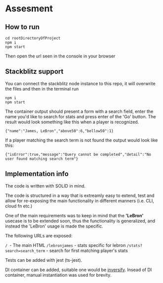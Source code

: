 # Assesment

## How to run

```
cd rootDirectoryOfProject
npm i
npm start
```
Then open the url seen in the console in your browser 

## Stackblitz support
You can connect the stackblitz node instance to this repo, it will overwrite the files and then in the terminal run

```
npm i
npm start
```
The container output should present a form with a search field, enter the name you'd like to search for stats and press enter of the 'Go' button. The result would look something like this when a player is recognized.

```
{"name":"James, LeBron","above50":6,"bellow50":1}
```

If a player matching the search term is not found the output would look like this:

```
{"isError":true,"message":"Query cannot be completed","detail":"No user found matching search term"}
```

## Implementation info

The code is written with SOLID in mind.

Тhe code is structured in a way that is extreamly easy to extend, test and allow for 
re-exposing the main functionality in different manners (i.e. CLI, cloud fn etc.)

One of the main requirements was to keep in mind that the **'LeBron'** usecase is to be
extended soon, thus the functionality is generalized, and instead the 'LeBron' usage is
made the specific.

The following URLs are exposed:

`/ `- The main HTML 
`/lebronjames` - stats specific for lebron
`/stats?search=search_term` - search for first matching player's stats

Tests can be added with jest (ts-jest). 

DI container can be added, suitable one would be 
[inversify](https://github.com/inversify/InversifyJS). Insead of DI container, manual instantiation was used for brevity.

